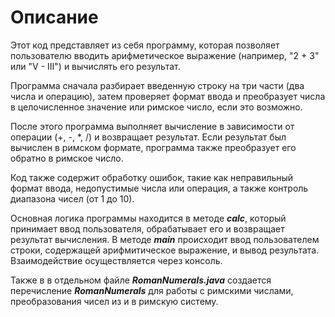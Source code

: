 # Описание
Этот код представляет из себя программу, которая позволяет пользователю
вводить арифметическое выражение (например, "2 + 3" или "V - III") и вычислять 
его результат.

Программа сначала разбирает введенную строку на три части (два числа и операцию),
затем проверяет формат ввода и преобразует числа в целочисленное значение или 
римское число, если это возможно.

После этого программа выполняет вычисление в зависимости от операции (+, -, *, /) 
и возвращает результат. Если результат был вычислен в римском формате, программа 
также преобразует его обратно в римское число.

Код также содержит обработку ошибок, такие как неправильный формат ввода, 
недопустимые числа или операция, а также контроль диапазона чисел (от 1 до 10).

Основная логика программы находится в методе ***calc***, который принимает ввод 
пользователя, обрабатывает его и возвращает результат вычисления. 
В методе ***main*** происходит ввод пользователем строки, содержащей арифмитическое 
выражение, и вывод результата. Взаимодействие осуществляется через консоль.

Также в в отдельном файле ***RomanNumerals.java*** создается перечисление
***RomanNumerals*** для работы с римскими числами, преобразования чисел из и в
римскую систему.
